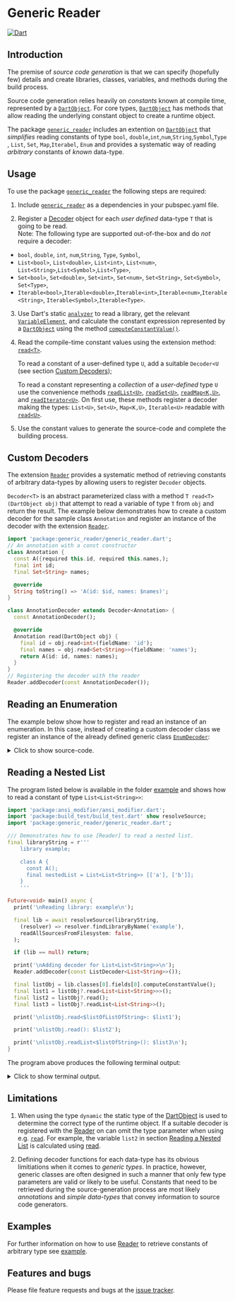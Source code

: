 
# Generic Reader
[![Dart](https://github.com/simphotonics/generic_reader/actions/workflows/dart.yml/badge.svg)](https://github.com/simphotonics/generic_reader/actions/workflows/dart.yml)

## Introduction

The premise of *source code generation* is that we can specify
(hopefully few) details and create libraries, classes, variables,
and methods during the build process.

Source code generation relies heavily on *constants* known at compile time,
represented by a [`DartObject`][DartObject].
For core types, [`DartObject`][DartObject] has methods that
allow reading the underlying constant object to create a runtime object.

The package [`generic_reader`][generic_reader] includes an extention on
[`DartObject`][DartObject] that *simplifies* reading constants of
type `bool`, `double`,`int`,`num`,`String`,`Symbol`,`Type` ,
`List`, `Set`, `Map`,`Iterabel`, `Enum`
and provides a systematic way of reading *arbitrary* constants of *known*
data-type.


## Usage

To use the package [`generic_reader`][generic_reader] the following steps are required:
1. Include [`generic_reader`][generic_reader] as a dependencies in
your pubspec.yaml file.

2. Register a [Decoder][Decoder] object for each *user defined*
data-type `T` that is going to be read. <br/>
Note: The following type are supported out-of-the-box and do *not* require a decoder:
* `bool`, `double`, `int`, `num`,`String`, `Type`, `Symbol`,
* `List<bool>`, `List<double>`, `List<int>`, `List<num>`,
`List<String>`,`List<Symbol>`,`List<Type>`,
* `Set<bool>`, `Set<double>`, `Set<int>`, `Set<num>`, `Set<String>`, `Set<Symbol>`,
`Set<Type>`,
*   `Iterable<bool>`,`Iterable<double>`,`Iterable<int>`,`Iterable<num>`,`Iterable<String>`,
`Iterable<Symbol>`,`Iterable<Type>`.

3. Use Dart's static [`analyzer`][analyzer] to read a library, get
the relevant [`VariableElement`][VariableElement], and calculate the constant
expression represented by a [`DartObject`][DartObject]
using the method [`computeConstantValue()`][computeConstantValue()].

4. Read the compile-time constant values using the extension method: [`read<T>`][read]. <br/>

   To read a constant of a user-defined type `U`, add a suitable `Decoder<U`
   (see section [Custom Decoders](#custom-decoders));

   To read a constant representing a *collection* of a *user-defined* type `U`
   use the convenience methods [`readList<U>`][readList],
   [`readSet<U>`][readSet], [`readMap<K,U>`][readMap], and [`readIterator<U>`][readIterator].
   On first use, these methods register a decoder making the types:
   `List<U>`, `Set<U>`, `Map<K,U>`, `Iterable<U>` readable with [`read<U>`][read].


5. Use the constant values to generate the source-code and complete the building
process.

## Custom Decoders

The extension [`Reader`][Reader] provides a systematic method of
retrieving constants of
arbitrary data-types by allowing users to register `Decoder` objects.

`Decoder<T>` is an abstract
parameterized class with a method `T read<T>(DartObject obj)`
that attempt to read a variable of type `T` from `obj` and return the result.
The example below demonstrates how to create a custom decoder for the
sample class `Annotation` and register an instance of the decoder with
the extension [`Reader`][Reader].

```Dart
import 'package:generic_reader/generic_reader.dart';
// An annotation with a const constructor
class Annotation {
  const A({required this.id, required this.names,);
  final int id;
  final Set<String> names;

  @override
  String toString() => 'A(id: $id, names: $names)';
}

class AnnotationDecoder extends Decoder<Annotation> {
  const AnnotationDecoder();

  @override
  Annotation read(DartObject obj) {
    final id = obj.read<int>(fieldName: 'id');
    final names = obj.read<Set<String>>(fieldName: 'names');
    return A(id: id, names: names);
  }
}
// Registering the decoder with the reader
Reader.addDecoder(const AnnotationDecoder());
```

## Reading an Enumeration

The example below show how to register and read an instance of an enumeration.
In this case, instead of creating a custom
decoder class we register an instance of the already defined generic class
[`EnumDecoder`][EnumDecoder]:

<details>  <summary> Click to show source-code. </summary>

```Dart
import 'package:ansi_modifier/ansi_modifier.dart';
import 'package:build_test/build_test.dart' show resolveSource;
import 'package:generic_reader/generic_reader.dart';

/// Demonstrates how to use [Reader] to read an enum.
enum Order { asc, desc }

Future<void> main() async {
  print('\nReading library: example\n');

  // Read the dart library
  final lib = await resolveSource(
    r'''
    library example;

    enum Order { asc, desc }

    class A {
      const A();
      final Order order = Order.asc;
    }
    ''',
    (resolver) => resolver.findLibraryByName('example'),
    readAllSourcesFromFilesystem: false,
  );

  if (lib == null) return;

  /// Add a decoder for the enum:
  Reader.addDecoder(const EnumDecoder<Order>(Order.values));

  /// Compute the compile-time constant value
  final enumObj = lib.classes[0].fields[0].computeConstantValue();

  /// Read the compile-time constant value to obtain a runtime instance of the
  /// enumeration.
  final enum0 = enumObj?.read<Order>();

  print(
    '\nReading an enum of type ${'Order'.style(Ansi.green)}: '
    '$enum0\n',
  );
}

```
</details>


## Reading a Nested List

The program listed below is available in the folder [example][example] and
shows how to read a constant of type
`List<List<String>>`:

```Dart
import 'package:ansi_modifier/ansi_modifier.dart';
import 'package:build_test/build_test.dart' show resolveSource;
import 'package:generic_reader/generic_reader.dart';

/// Demonstrates how to use [Reader] to read a nested list.
final libraryString = r'''
    library example;

    class A {
      const A();
      final nestedList = List<List<String>> [['a'], ['b']];
    }
    '''

Future<void> main() async {
  print('\nReading library: example\n');

  final lib = await resolveSource(libraryString,
    (resolver) => resolver.findLibraryByName('example'),
    readAllSourcesFromFilesystem: false,
  );

  if (lib == null) return;

  print('\nAdding decoder for List<List<String>>\n');
  Reader.addDecoder(const ListDecoder<List<String>>());

  final listObj = lib.classes[0].fields[0].computeConstantValue();
  final list1 = listObj?.read<List<List<String>>>();
  final list2 = listObj?.read();
  final list3 = listObj?.readList<List<String>>();

  print('\nlistObj.read<$listOfListOfString>: $list1');

  print('\nlistObj.read(): $list2');

  print('\nlistObj.readList<$listOfString>(): $list3\n');
}
```
The program above produces the following terminal output:


<details>  <summary> Click to show terminal output. </summary>


```Term
$ dart example/bin/list_example.dart

Reading library: example

  0s _ResolveSourceBuilder<LibraryElement?> on 5 inputs; $package$
  1s _ResolveSourceBuilder<LibraryElement?> on 5 inputs: 5 no-op
  Built with build_runner in 1s; wrote 0 outputs.

Adding decoder for List<List<String>>

listObj.read<List<List<String>>>: [[a], [b]]

listObj.read(): [[a], [b]]

listObj.readList<List<String>>(): [[a], [b]]

```
</details>


## Limitations

1) When using the type `dynamic` the static type of the [DartObject][DartObject]
is used to determine the correct type of the runtime object. If a suitable
decoder is registered with the [Reader][Reader] on can omit the type parameter
when using e.g. [`read`][read]. For example, the variable `list2` in section
[Reading a Nested List](#reading-a-nested-list) is calculated using
[read][read].

2) Defining decoder functions for each data-type has its obvious limitiations when it comes to *generic types*.
In practice, however, generic classes are often designed in such a manner
that only few type parameters are valid or likely to be useful.
Constants that need to be retrieved during the source-generation
process are most likely *annotations* and *simple data-types* that
convey information to source code generators.

## Examples

For further information on how to use [Reader] to retrieve constants of
arbitrary type see [example].

## Features and bugs

Please file feature requests and bugs at the [issue tracker].

[issue tracker]: https://github.com/simphotonics/generic_reader/issues

[analyzer]: https://pub.dev/packages/analyzer

[computeConstantValue()]: https://pub.dev/documentation/analyzer/latest/dart_element_element/VariableElement/computeConstantValue.html

[Decoder]: https://github.com/simphotonics/generic_reader#decoder-functions

[DartObject]: https://pub.dev/documentation/analyzer/latest/dart_constant_value/DartObject-class.html

[EnumDecoder]: https://pub.dev/packages/generic_reader/EnumDecoder.html

[example]: https://github.com/simphotonics/generic_reader/tree/main/example

[Reader]: https://pub.dev/packages/generic_reader/Reader.html

[generic_reader]: https://pub.dev/packages/generic_reader

[read]: https://pub.dev/documentation/generic_reader/latest/generic_reader/Reader/read.html

[readIterator]: https://pub.dev/documentation/generic_reader/latest/generic_reader/Reader/readIterator.html

[readList]: https://pub.dev/documentation/generic_reader/latest/generic_reader/Reader/readList.html

[readMap]: https://pub.dev/documentation/generic_reader/latest/generic_reader/Reader/readMap.html

[readSet]: https://pub.dev/documentation/generic_reader/latest/generic_reader/Reader/readSet.html

[VariableElement]: https://pub.dev/documentation/analyzer/latest/dart_element_element/VariableElement-class.html
